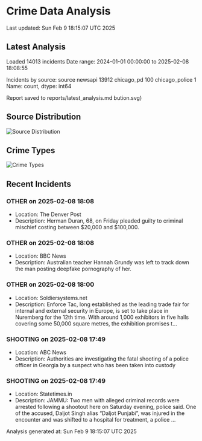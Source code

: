 # Crime Data Analysis
Last updated: Sun Feb  9 18:15:07 UTC 2025

## Latest Analysis

Loaded 14013 incidents
Date range: 2024-01-01 00:00:00 to 2025-02-08 18:08:55

Incidents by source:
source
newsapi           13912
chicago_pd          100
chicago_police        1
Name: count, dtype: int64

Report saved to reports/latest_analysis.md
bution.svg)

## Source Distribution
![Source Distribution](images/source_distribution.svg)

## Crime Types
![Crime Types](images/crime_types.svg)

## Recent Incidents

### OTHER on 2025-02-08 18:08
- Location: The Denver Post
- Description: Herman Duran, 68, on Friday pleaded guilty to criminal mischief costing between $20,000 and $100,000.


### OTHER on 2025-02-08 18:08
- Location: BBC News
- Description: Australian teacher Hannah Grundy was left to track down the man posting deepfake pornography of her.


### OTHER on 2025-02-08 18:00
- Location: Soldiersystems.net
- Description: Enforce Tac, long established as the leading trade fair for internal and external security in Europe, is set to take place in Nuremberg for the 12th time. With around 1,000 exhibitors in five halls covering some 50,000 square metres, the exhibition promises t…


### SHOOTING on 2025-02-08 17:49
- Location: ABC News
- Description: Authorities are investigating the fatal shooting of a police officer in Georgia by a suspect who has been taken into custody


### SHOOTING on 2025-02-08 17:49
- Location: Statetimes.in
- Description: JAMMU: Two men with alleged criminal records were arrested following a shootout here on Saturday evening, police said. One of the accused, Daljot Singh alias “Daljot Punjabi”, was injured in the encounter and was shifted to a hospital for treatment, a police …

Analysis generated at: Sun Feb  9 18:15:07 UTC 2025
